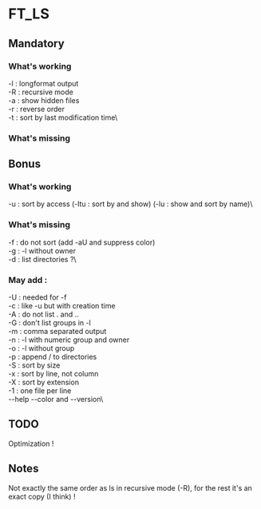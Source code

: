 # FT_LS

## Mandatory

### What's working
-l : longformat output\
-R : recursive mode\
-a : show hidden files\
-r : reverse order\
-t : sort by last modification time\

### What's missing

## Bonus

### What's working
-u : sort by access (-ltu : sort by and show) (-lu : show and sort by name)\

### What's missing
-f : do not sort (add -aU and suppress color)\
-g : -l without owner\
-d : list directories ?\

### May add :
-U : needed for -f\
-c : like -u but with creation time\
-A : do not list . and ..\
-G : don't list groups in -l\
-m : comma separated output\
-n : -l with numeric group and owner\
-o : -l without group\
-p : append / to directories\
-S : sort by size\
-x : sort by line, not column\
-X : sort by extension\
-1 : one file per line\
--help --color and --version\

## TODO
Optimization !

## Notes
Not exactly the same order as ls in recursive mode (-R), for the rest it's an exact copy (I think) !